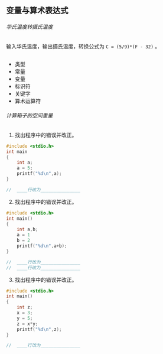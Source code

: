 ## 变量与算术表达式

###### 华氏温度转摄氏温度

输入华氏温度，输出摄氏温度，转换公式为 `C = (5/9)*(F - 32)` 。

```c
```



- 类型
- 常量
- 变量
- 标识符
- 关键字
- 算术运算符



###### 计算箱子的空间重量







1. 找出程序中的错误并改正。

```c
#include <stdio.h>
int main
{
    int a;
    a = 5;
    printf("%d\n",a);
}

//  ____行改为_______________
```

2. 找出程序中的错误并改正。

```c
#include <stdio.h>
int main()
{
    int a,b;
    a = 1
    b = 2
    printf("%d\n",a+b);
}

//  ____行改为_______________
//  ____行改为_______________
```

3. 找出程序中的错误并改正。

```c
#include <stdio.h>
int main()
{
    int z;
    x = 3;
    y = 5;
    z = x*y;
    printf("%d\n",z);
}

//  ____行改为_______________
```

